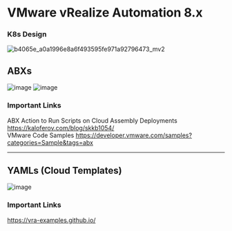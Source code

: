 # VMware vRealize Automation 8.x

### K8s Design
![b4065e_a0a1996e8a6f493595fe971a92796473_mv2](https://user-images.githubusercontent.com/7029361/173361442-ac4b74cc-7d78-471a-a515-6e94f8dde632.jpg)


## ABXs
![image](https://user-images.githubusercontent.com/7029361/173366355-e4101fee-98a0-4d6b-b04b-3df5451662c3.png)
![image](https://user-images.githubusercontent.com/7029361/173365632-db24e6e4-79fc-487a-b66a-713322646dbc.png)

### Important Links
ABX Action to Run Scripts on Cloud Assembly Deployments https://kaloferov.com/blog/skkb1054/ <br>
VMware Code Samples https://developer.vmware.com/samples?categories=Sample&tags=abx

<hr>

## YAMLs (Cloud Templates)
![image](https://user-images.githubusercontent.com/7029361/173368078-215c47fa-4f50-40f9-b67d-b8cf9994e93b.png)

### Important Links
https://vra-examples.github.io/
